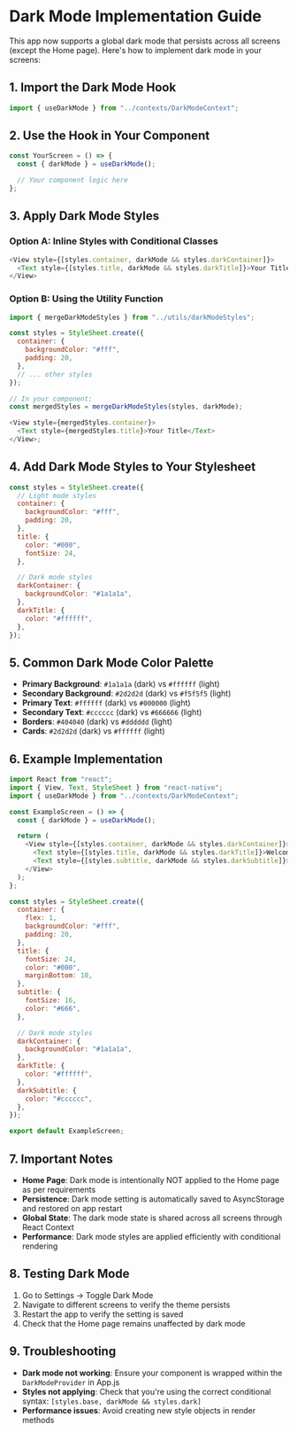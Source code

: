 # Dark Mode Implementation Guide

This app now supports a global dark mode that persists across all screens (except the Home page). Here's how to implement dark mode in your screens:

## 1. Import the Dark Mode Hook

```javascript
import { useDarkMode } from "../contexts/DarkModeContext";
```

## 2. Use the Hook in Your Component

```javascript
const YourScreen = () => {
  const { darkMode } = useDarkMode();

  // Your component logic here
};
```

## 3. Apply Dark Mode Styles

### Option A: Inline Styles with Conditional Classes

```javascript
<View style={[styles.container, darkMode && styles.darkContainer]}>
  <Text style={[styles.title, darkMode && styles.darkTitle]}>Your Title</Text>
</View>
```

### Option B: Using the Utility Function

```javascript
import { mergeDarkModeStyles } from "../utils/darkModeStyles";

const styles = StyleSheet.create({
  container: {
    backgroundColor: "#fff",
    padding: 20,
  },
  // ... other styles
});

// In your component:
const mergedStyles = mergeDarkModeStyles(styles, darkMode);

<View style={mergedStyles.container}>
  <Text style={mergedStyles.title}>Your Title</Text>
</View>;
```

## 4. Add Dark Mode Styles to Your Stylesheet

```javascript
const styles = StyleSheet.create({
  // Light mode styles
  container: {
    backgroundColor: "#fff",
    padding: 20,
  },
  title: {
    color: "#000",
    fontSize: 24,
  },

  // Dark mode styles
  darkContainer: {
    backgroundColor: "#1a1a1a",
  },
  darkTitle: {
    color: "#ffffff",
  },
});
```

## 5. Common Dark Mode Color Palette

- **Primary Background**: `#1a1a1a` (dark) vs `#ffffff` (light)
- **Secondary Background**: `#2d2d2d` (dark) vs `#f5f5f5` (light)
- **Primary Text**: `#ffffff` (dark) vs `#000000` (light)
- **Secondary Text**: `#cccccc` (dark) vs `#666666` (light)
- **Borders**: `#404040` (dark) vs `#dddddd` (light)
- **Cards**: `#2d2d2d` (dark) vs `#ffffff` (light)

## 6. Example Implementation

```javascript
import React from "react";
import { View, Text, StyleSheet } from "react-native";
import { useDarkMode } from "../contexts/DarkModeContext";

const ExampleScreen = () => {
  const { darkMode } = useDarkMode();

  return (
    <View style={[styles.container, darkMode && styles.darkContainer]}>
      <Text style={[styles.title, darkMode && styles.darkTitle]}>Welcome to Dark Mode!</Text>
      <Text style={[styles.subtitle, darkMode && styles.darkSubtitle]}>This text adapts to the theme</Text>
    </View>
  );
};

const styles = StyleSheet.create({
  container: {
    flex: 1,
    backgroundColor: "#fff",
    padding: 20,
  },
  title: {
    fontSize: 24,
    color: "#000",
    marginBottom: 10,
  },
  subtitle: {
    fontSize: 16,
    color: "#666",
  },

  // Dark mode styles
  darkContainer: {
    backgroundColor: "#1a1a1a",
  },
  darkTitle: {
    color: "#ffffff",
  },
  darkSubtitle: {
    color: "#cccccc",
  },
});

export default ExampleScreen;
```

## 7. Important Notes

- **Home Page**: Dark mode is intentionally NOT applied to the Home page as per requirements
- **Persistence**: Dark mode setting is automatically saved to AsyncStorage and restored on app restart
- **Global State**: The dark mode state is shared across all screens through React Context
- **Performance**: Dark mode styles are applied efficiently with conditional rendering

## 8. Testing Dark Mode

1. Go to Settings → Toggle Dark Mode
2. Navigate to different screens to verify the theme persists
3. Restart the app to verify the setting is saved
4. Check that the Home page remains unaffected by dark mode

## 9. Troubleshooting

- **Dark mode not working**: Ensure your component is wrapped within the `DarkModeProvider` in App.js
- **Styles not applying**: Check that you're using the correct conditional syntax: `[styles.base, darkMode && styles.dark]`
- **Performance issues**: Avoid creating new style objects in render methods
